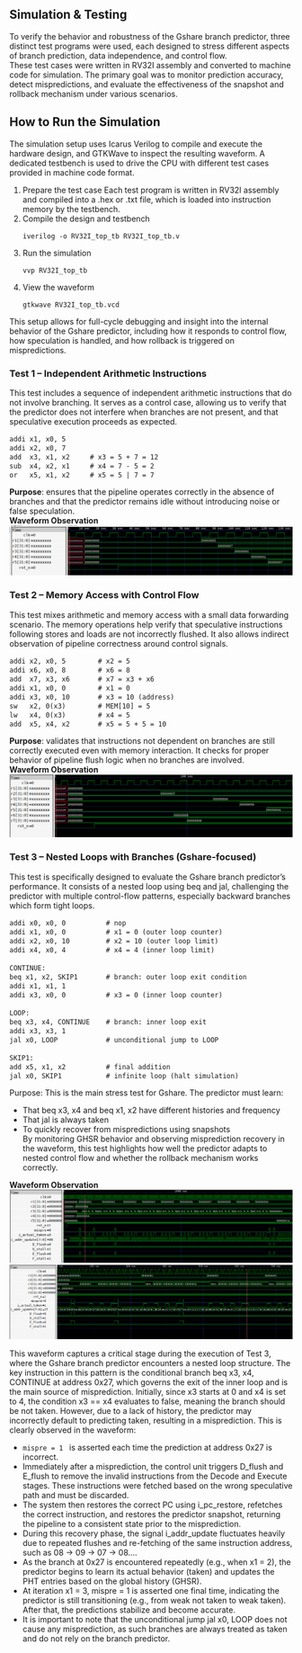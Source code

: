## Simulation & Testing  
To verify the behavior and robustness of the Gshare branch predictor, three distinct test programs were used, each designed to stress different aspects of branch prediction, data independence, and control flow.  
These test cases were written in RV32I assembly and converted to machine code for simulation. The primary goal was to monitor prediction accuracy, detect mispredictions, and evaluate the effectiveness of the snapshot and rollback mechanism under various scenarios.  
## How to Run the Simulation
The simulation setup uses Icarus Verilog to compile and execute the hardware design, and GTKWave to inspect the resulting waveform. A dedicated testbench is used to drive the CPU with different test cases provided in machine code format.  
1. Prepare the test case
   Each test program is written in RV32I assembly and compiled into a .hex or .txt file, which is loaded into instruction memory by the testbench.  
2. Compile the design and testbench
   ```
   iverilog -o RV32I_top_tb RV32I_top_tb.v
   ```
3. Run the simulation
   ```
   vvp RV32I_top_tb
   ```
4. View the waveform
   ```
   gtkwave RV32I_top_tb.vcd
   ```
This setup allows for full-cycle debugging and insight into the internal behavior of the Gshare predictor, including how it responds to control flow, how speculation is handled, and how rollback is triggered on mispredictions.  

### Test 1 – Independent Arithmetic Instructions
This test includes a sequence of independent arithmetic instructions that do not involve branching. It serves as a control case, allowing us to verify that the predictor does not interfere when branches are not present, and that speculative execution proceeds as expected.  
```
addi x1, x0, 5
addi x2, x0, 7
add  x3, x1, x2     # x3 = 5 + 7 = 12
sub  x4, x2, x1     # x4 = 7 - 5 = 2
or   x5, x1, x2     # x5 = 5 | 7 = 7
```
**Purpose**: ensures that the pipeline operates correctly in the absence of branches and that the predictor remains idle without introducing noise or false speculation.  
**Waveform Observation** 
![Waveform Test 1](../Image/waveform_test1.png)


### Test 2 – Memory Access with Control Flow
This test mixes arithmetic and memory access with a small data forwarding scenario. The memory operations help verify that speculative instructions following stores and loads are not incorrectly flushed. It also allows indirect observation of pipeline correctness around control signals.
```
addi x2, x0, 5        # x2 = 5
addi x6, x0, 8        # x6 = 8
add  x7, x3, x6       # x7 = x3 + x6
addi x1, x0, 0        # x1 = 0
addi x3, x0, 10       # x3 = 10 (address)
sw   x2, 0(x3)        # MEM[10] = 5
lw   x4, 0(x3)        # x4 = 5
add  x5, x4, x2       # x5 = 5 + 5 = 10
```
**Purpose**: validates that instructions not dependent on branches are still correctly executed even with memory interaction. It checks for proper behavior of pipeline flush logic when no branches are involved.  
**Waveform Observation** 
![Waveform Test 2](../Image/waveform_test2.png)

### Test 3 – Nested Loops with Branches (Gshare-focused)
This test is specifically designed to evaluate the Gshare branch predictor’s performance. It consists of a nested loop using beq and jal, challenging the predictor with multiple control-flow patterns, especially backward branches which form tight loops.  
```
addi x0, x0, 0          # nop
addi x1, x0, 0          # x1 = 0 (outer loop counter)
addi x2, x0, 10         # x2 = 10 (outer loop limit)
addi x4, x0, 4          # x4 = 4 (inner loop limit)

CONTINUE:
beq x1, x2, SKIP1       # branch: outer loop exit condition
addi x1, x1, 1
addi x3, x0, 0          # x3 = 0 (inner loop counter)

LOOP:
beq x3, x4, CONTINUE    # branch: inner loop exit
addi x3, x3, 1
jal x0, LOOP            # unconditional jump to LOOP

SKIP1:
add x5, x1, x2          # final addition
jal x0, SKIP1           # infinite loop (halt simulation)
```

Purpose:
This is the main stress test for Gshare. The predictor must learn:  
* That beq x3, x4 and beq x1, x2 have different histories and frequency  
* That jal is always taken  
* To quickly recover from mispredictions using snapshots  
By monitoring GHSR behavior and observing misprediction recovery in the waveform, this test highlights how well the predictor adapts to nested control flow and whether the rollback mechanism works correctly.

**Waveform Observation**
![Waveform Test 3](../Image/waveform_test3_2.png)
![Waveform Test 3](../Image/waveform_test3_1.png)  

This waveform captures a critical stage during the execution of Test 3, where the Gshare branch predictor encounters a nested loop structure. The key instruction in this pattern is the conditional branch beq x3, x4, CONTINUE at address 0x27, which governs the exit of the inner loop and is the main source of misprediction.
Initially, since x3 starts at 0 and x4 is set to 4, the condition x3 == x4 evaluates to false, meaning the branch should be not taken. However, due to a lack of history, the predictor may incorrectly default to predicting taken, resulting in a misprediction. This is clearly observed in the waveform:
* ```mispre = 1 ``` is asserted each time the prediction at address 0x27 is incorrect.
* Immediately after a misprediction, the control unit triggers D_flush and E_flush to remove the invalid instructions from the Decode and Execute stages. These instructions were fetched based on the wrong speculative path and must be discarded.
* The system then restores the correct PC using i_pc_restore, refetches the correct instruction, and restores the predictor snapshot, returning the pipeline to a consistent state prior to the misprediction.
* During this recovery phase, the signal i_addr_update fluctuates heavily due to repeated flushes and re-fetching of the same instruction address, such as 08 → 09 → 07 → 08....
* As the branch at 0x27 is encountered repeatedly (e.g., when x1 = 2), the predictor begins to learn its actual behavior (taken) and updates the PHT entries based on the global history (GHSR).
* At iteration x1 = 3, mispre = 1 is asserted one final time, indicating the predictor is still transitioning (e.g., from weak not taken to weak taken). After that, the predictions stabilize and become accurate.
* It is important to note that the unconditional jump jal x0, LOOP does not cause any misprediction, as such branches are always treated as taken and do not rely on the branch predictor.
